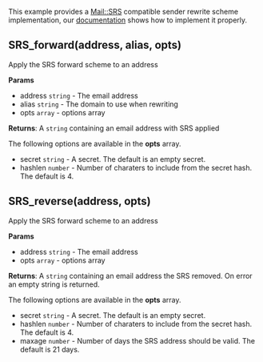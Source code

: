 This example provides a [Mail::SRS](http://search.cpan.org/perldoc?Mail::SRS) compatible sender rewrite scheme implementation, our [documentation](http://wiki.halon.se/SRS) shows how to implement it properly.

## SRS_forward(address, alias, opts)

Apply the SRS forward scheme to an address

**Params**

- address `string` - The email address
- alias `string` - The domain to use when rewriting
- opts `array` - options array

**Returns**: A `string` containing an email address with SRS applied

The following options are available in the **opts** array.

- secret `string` - A secret. The default is an empty secret.
- hashlen `number` - Number of charaters to include from the secret hash. The default is 4.

## SRS_reverse(address, opts)

Apply the SRS forward scheme to an address

**Params**

- address `string` - The email address
- opts `array` - options array

**Returns**: A `string` containing an email address the SRS removed. On error an empty string is returned.

The following options are available in the **opts** array.

- secret `string` - A secret. The default is an empty secret.
- hashlen `number` - Number of charaters to include from the secret hash. The default is 4.
- maxage `number` - Number of days the SRS address should be valid. The default is 21 days.
